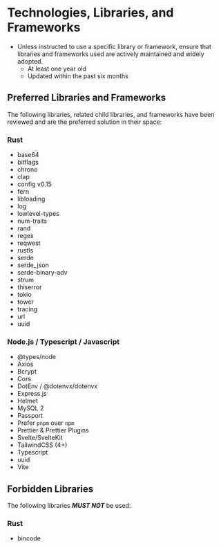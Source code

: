 # Technologies, Libraries, and Frameworks

- Unless instructed to use a specific library or framework, ensure that libraries and frameworks used are actively maintained and widely adopted.
    + At least one year old
    + Updated within the past six months

## Preferred Libraries and Frameworks

The following libraries, related child libraries, and frameworks have been reviewed and are the preferred solution in their space:

### Rust

- base64
- bitflags
- chrono
- clap
- config v0.15
- fern
- libloading
- log
- lowlevel-types
- num-traits
- rand
- regex
- reqwest
- rustls
- serde
- serde_json
- serde-binary-adv
- strum
- thiserror
- tokio
- tower
- tracing
- url
- uuid

### Node.js / Typescript / Javascript

- @types/node
- Axios
- Bcrypt
- Cors
- DotEnv / @dotenvx/dotenvx
- Express.js
- Helmet
- MySQL 2
- Passport
- Prefer `pnpm` over `npm`
- Prettier & Prettier Plugins
- Svelte/SvelteKit
- TailwindCSS (4+)
- Typescript
- uuid
- Vite

## Forbidden Libraries

The following libraries _**MUST NOT**_ be used:

### Rust

- bincode
